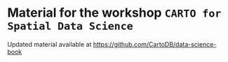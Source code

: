# Material for the workshop `CARTO for Spatial Data Science`

Updated material available at https://github.com/CartoDB/data-science-book